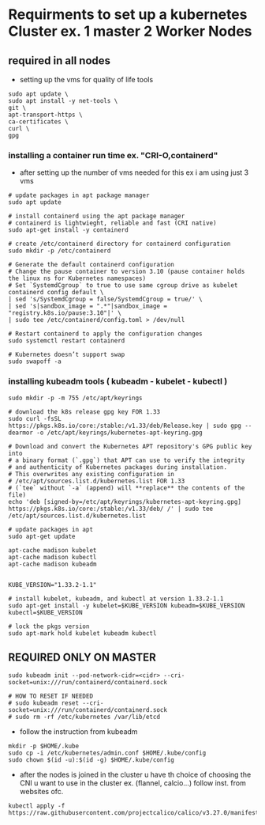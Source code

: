 # Requirments to set up a kubernetes Cluster ex. 1 master 2 Worker Nodes 
## required in all nodes 
- setting up the vms for quality of life tools
```
sudo apt update \
sudo apt install -y net-tools \
git \
apt-transport-https \
ca-certificates \
curl \
gpg 

```
### installing a container run time ex. "CRI-O,containerd"
- after setting up the number of vms needed for this ex i am using just 3 vms 
```
# update packages in apt package manager
sudo apt update

# install containerd using the apt package manager
# containerd is lightwieght, reliable and fast (CRI native)
sudo apt-get install -y containerd

# create /etc/containerd directory for containerd configuration
sudo mkdir -p /etc/containerd

# Generate the default containerd configuration
# Change the pause container to version 3.10 (pause container holds the linux ns for Kubernetes namespaces)
# Set `SystemdCgroup` to true to use same cgroup drive as kubelet
containerd config default \
| sed 's/SystemdCgroup = false/SystemdCgroup = true/' \
| sed 's|sandbox_image = ".*"|sandbox_image = "registry.k8s.io/pause:3.10"|' \
| sudo tee /etc/containerd/config.toml > /dev/null

# Restart containerd to apply the configuration changes
sudo systemctl restart containerd

# Kubernetes doesn’t support swap 
sudo swapoff -a
```
### installing kubeadm tools ( kubeadm - kubelet - kubectl )
```
sudo mkdir -p -m 755 /etc/apt/keyrings

# download the k8s release gpg key FOR 1.33
sudo curl -fsSL https://pkgs.k8s.io/core:/stable:/v1.33/deb/Release.key | sudo gpg --dearmor -o /etc/apt/keyrings/kubernetes-apt-keyring.gpg

# Download and convert the Kubernetes APT repository's GPG public key into
# a binary format (`.gpg`) that APT can use to verify the integrity
# and authenticity of Kubernetes packages during installation. 
# This overwrites any existing configuration in 
# /etc/apt/sources.list.d/kubernetes.list FOR 1.33 
# (`tee` without `-a` (append) will **replace** the contents of the file)
echo 'deb [signed-by=/etc/apt/keyrings/kubernetes-apt-keyring.gpg] https://pkgs.k8s.io/core:/stable:/v1.33/deb/ /' | sudo tee /etc/apt/sources.list.d/kubernetes.list

# update packages in apt 
sudo apt-get update

apt-cache madison kubelet
apt-cache madison kubectl
apt-cache madison kubeadm


KUBE_VERSION="1.33.2-1.1"

# install kubelet, kubeadm, and kubectl at version 1.33.2-1.1
sudo apt-get install -y kubelet=$KUBE_VERSION kubeadm=$KUBE_VERSION kubectl=$KUBE_VERSION

# lock the pkgs version 
sudo apt-mark hold kubelet kubeadm kubectl
```
## REQUIRED ONLY ON MASTER 
```
sudo kubeadm init --pod-network-cidr=<cidr> --cri-socket=unix:///run/containerd/containerd.sock
```
```
# HOW TO RESET IF NEEDED
# sudo kubeadm reset --cri-socket=unix:///run/containerd/containerd.sock
# sudo rm -rf /etc/kubernetes /var/lib/etcd
```
- follow the instruction from kubeadm 

```
mkdir -p $HOME/.kube
sudo cp -i /etc/kubernetes/admin.conf $HOME/.kube/config
sudo chown $(id -u):$(id -g) $HOME/.kube/config
```
- after the nodes is joined in the cluster u have th choice of choosing the CNI u want to use in the cluster ex. (flannel, calcio...) follow inst. from websites ofc. 
```
kubectl apply -f https://raw.githubusercontent.com/projectcalico/calico/v3.27.0/manifests/calico.yaml
```
